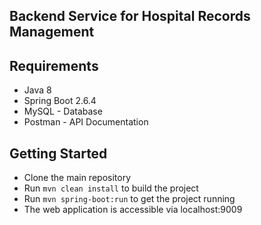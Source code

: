 ## Backend Service for Hospital Records Management 


## Requirements
- Java 8
- Spring Boot 2.6.4
- MySQL - Database
- Postman - API Documentation



## Getting Started
- Clone the main repository
- Run ```mvn clean install``` to build the project
- Run ```mvn spring-boot:run``` to get the project running 
- The web application is accessible via localhost:9009
